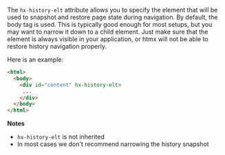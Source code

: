 The `hx-history-elt` attribute allows you to specify the element that will be used to snapshot and restore page state during navigation. By default, the body tag is used. This is typically good enough for most setups, but you may want to narrow it down to a child element. Just make sure that the element is always visible in your application, or htmx will not be able to restore history navigation properly.

Here is an example:

```html
<html>
  <body>
    <div id="content" hx-history-elt>
     ...
    </div>
  </body>
</html>
```

**Notes**

- `hx-history-elt` is not inherited
- In most cases we don't recommend narrowing the history snapshot
